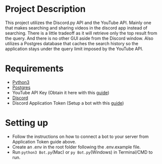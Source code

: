 # Project Description

This project utilizes the Discord.py API and the YouTube API. Mainly one that makes searching and sharing videos in the discord app instead of searching. There is a little tradeoff as it will retrieve only the top result from the query. And there is no other GUI aside from the Discord window. Also utilizes a Postgres database that caches the search history so the application stays under the query limit imposed by the YouTube API.

# Requirements

- [Python3](https://www.python.org/downloads)
- [Postgres](https://www.postgresql.org/)
- YouTube API Key (Obtain it here with this [guide](https://developers.google.com/youtube/v3/docs))
- [Discord](https://discord.com)
- Discord Application Token (Setup a bot with this [guide](https://discord.com/developers/docs/getting-started))

# Setting up

- Follow the instructions on how to connect a bot to your server from Application Token guide above.
- Create an .env in the root folder following the .env.example file.
- Run `python3 Bot.py`(Mac) or `py Bot.py`(Windows) in Terminal/CMD to run.
